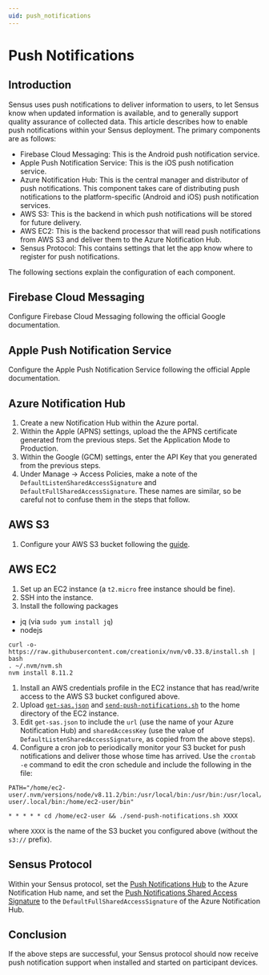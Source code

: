 ```yaml
---
uid: push_notifications
---
```


# Push Notifications

## Introduction
Sensus uses push notifications to deliver information to users, to let Sensus know when
updated information is available, and to generally support quality assurance of collected 
data. This article describes how to enable push notifications within your Sensus deployment.
The primary components are as follows:

  * Firebase Cloud Messaging:  This is the Android push notification service.
  * Apple Push Notification Service:  This is the iOS push notification service.
  * Azure Notification Hub:  This is the central manager and distributor of push notifications.
                             This component takes care of distributing push notifications to the
                             platform-specific (Android and iOS) push notification services.
  * AWS S3:  This is the backend in which push notifications will be stored for future delivery.
  * AWS EC2:  This is the backend processor that will read push notifications from AWS S3 and
              deliver them to the Azure Notification Hub.
  * Sensus Protocol:  This contains settings that let the app know where to register for push 
                      notifications.

The following sections explain the configuration of each component.

## Firebase Cloud Messaging
Configure Firebase Cloud Messaging following the official Google documentation.

## Apple Push Notification Service
Configure the Apple Push Notification Service following the official Apple documentation.

## Azure Notification Hub
1. Create a new Notification Hub within the Azure portal.
1. Within the Apple (APNS) settings, upload the the APNS certificate generated from 
   the previous steps. Set the Application Mode to Production.
1. Within the Google (GCM) settings, enter the API Key that you generated from the
   previous steps.
1. Under Manage -> Access Policies, make a note of the `DefaultListenSharedAccessSignature` and
   `DefaultFullSharedAccessSignature`. These names are similar, so be careful not to confuse them
   in the steps that follow.

## AWS S3
1. Configure your AWS S3 bucket following the [guide](xref:Sensus.DataStores.Remote.AmazonS3RemoteDataStore).

## AWS EC2
1. Set up an EC2 instance (a `t2.micro` free instance should be fine).
1. SSH into the instance.
1. Install the following packages
  * jq (via `sudo yum install jq`)
  * nodejs

```
curl -o- https://raw.githubusercontent.com/creationix/nvm/v0.33.8/install.sh | bash
. ~/.nvm/nvm.sh
nvm install 8.11.2
```

1. Install an AWS credentials profile in the EC2 instance that has read/write access to the AWS S3 bucket configured above.
1. Upload [`get-sas.json`](https://github.com/predictive-technology-laboratory/sensus/blob/develop/Scripts/ConfigureAWS/get-sas.js) and 
   [`send-push-notifications.sh`](https://github.com/predictive-technology-laboratory/sensus/blob/develop/Scripts/ConfigureAWS/send-push-notifications.sh)
   to the home directory of the EC2 instance.
1. Edit `get-sas.json` to include the `url` (use the name of your Azure Notification Hub) and `sharedAccessKey` (use the 
   value of `DefaultListenSharedAccessSignature`, as copied from the above steps).
1. Configure a cron job to periodically monitor your S3 bucket for push notifications and deliver those whose time has arrived. 
   Use the `crontab -e` command to edit the cron schedule and include the following in the file:

```
PATH="/home/ec2-user/.nvm/versions/node/v8.11.2/bin:/usr/local/bin:/usr/bin:/usr/local/sbin:/usr/sbin:/home/ec2-user/.local/bin:/home/ec2-user/bin"

* * * * * cd /home/ec2-user && ./send-push-notifications.sh XXXX
```

where `XXXX` is the name of the S3 bucket you configured above (without the `s3://` prefix).

## Sensus Protocol
Within your Sensus protocol, set the [Push Notifications Hub](xref:Sensus.Protocol.PushNotificationsHub) to the Azure Notification
Hub name, and set the [Push Notifications Shared Access Signature](xref:Sensus.Protocol.PushNotificationsSharedAccessSignature) to
the `DefaultFullSharedAccessSignature` of the Azure Notification Hub.

## Conclusion
If the above steps are successful, your Sensus protocol should now receive push notification support when
installed and started on participant devices.